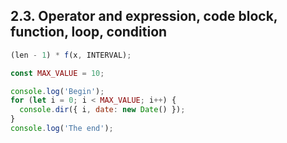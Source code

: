 ## 2.3. Operator and expression, code block, function, loop, condition

```js
(len - 1) * f(x, INTERVAL);
```

```js
const MAX_VALUE = 10;

console.log('Begin');
for (let i = 0; i < MAX_VALUE; i++) {
  console.dir({ i, date: new Date() });
}
console.log('The end');
```
